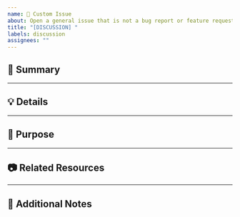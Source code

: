 ```yaml
---
name: 📝 Custom Issue
about: Open a general issue that is not a bug report or feature request.
title: "[DISCUSSION] "
labels: discussion
assignees: ""
---
```


## 📌 Summary

<!-- Briefly describe your topic, question, or discussion point. -->

---

## 💡 Details

<!-- Provide as much detail as possible so maintainers and contributors can understand the context. -->

---

## 🎯 Purpose

<!-- Explain why this issue is being opened (e.g., clarify usage, propose changes, ask about implementation details). -->

---

## 📷 Related Resources

<!-- Add relevant links, screenshots, or documentation references here. -->

---

## 💬 Additional Notes

<!-- Any extra context, considerations, or next steps. -->
